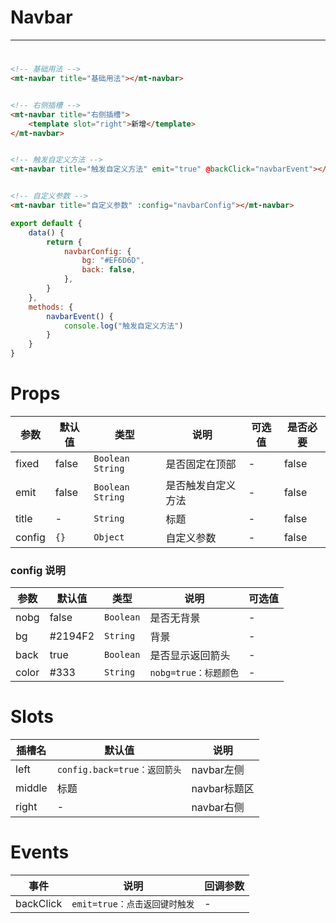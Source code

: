 # Navbar
***
#

[//]: # (<iframe width='375px' height='667px' frameborder=0 allowfullscreen="true" src="https://static-363fc8f1-c547-4a87-8d04-6d5ba4035deb.bspapp.com/#/pages/navbar"></iframe>)

```html
<!-- 基础用法 -->
<mt-navbar title="基础用法"></mt-navbar>


<!-- 右侧插槽 -->
<mt-navbar title="右侧插槽">
    <template slot="right">新增</template>
</mt-navbar>


<!-- 触发自定义方法 -->
<mt-navbar title="触发自定义方法" emit="true" @backClick="navbarEvent"></mt-navbar>


<!-- 自定义参数 -->
<mt-navbar title="自定义参数" :config="navbarConfig"></mt-navbar>
```

```javascript
export default {
    data() {
        return {
            navbarConfig: {
                bg: "#EF6D6D",
                back: false,
            },
        }
    },
    methods: {
        navbarEvent() {
            console.log("触发自定义方法")
        }
    }
}
```

# Props

| 参数  | 默认值  | 类型                 | 说明             | 可选值 |是否必要|
| ----- | ------- |--------------------| ---------------- | ------ | ------ |
| fixed | false   | `Boolean` `String` | 是否固定在顶部   | -      | false        |
| emit  | false   | `Boolean` `String` | 是否触发自定义方法   | -      | false        |
| title | -    | `String`           | 标题       | -      | false        |
| config   | `{}`      | `Object`           | 自定义参数        | -                | false|

### config 说明

| 参数 | 默认值 | 类型 | 说明 | 可选值 |
| ---- | ------ | ---- | ---- | ------ |
| nobg  | false   | `Boolean` | 是否无背景          | -      |   
| bg    | #2194F2 | `String`  | 背景                | -      |  
| back  | true    | `Boolean` | 是否显示返回箭头    | -      |    
| color | #333    | `String`  | `nobg=true：标题颜色` | -      |   

# Slots

| 插槽名 | 默认值                     | 说明         |
| ------ | -------------------------- | ------------ |
| left   | `config.back=true：返回箭头` | navbar左侧   |
| middle | 标题                       | navbar标题区 |
| right  | -                          | navbar右侧             |

# Events

| 事件  | 说明           | 回调参数 |
| ----- | -------------- | -------- |
| backClick | `emit=true：点击返回键时触发` | -         |


